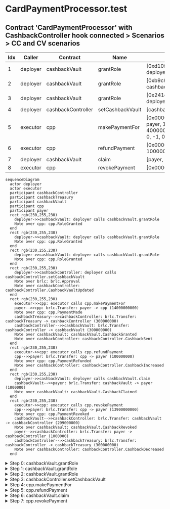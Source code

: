 # CardPaymentProcessor.test

## Contract 'CardPaymentProcessor' with CashbackController hook connected > Scenarios > CC and CV scenarios

| Idx | Caller | Contract | Name | Args |
| --- | ------ | -------- | ---- | ---- |
| 1 | deployer | cashbackVault | grantRole | [0xd10feaa7..70c5af57cf, deployer] |
| 2 | deployer | cashbackVault | grantRole | [0xb9c949ce..0c572ffcc2, cashbackController] |
| 3 | deployer | cashbackVault | grantRole | [0x241ecf16..7caa831b08, deployer] |
| 4 | deployer | cashbackController | setCashbackVault | [cashbackVault] |
| 5 | executor | cpp | makePaymentFor | [0x00000000..0000000001, payer, 10000000000, 4000000000, ZERO_ADDR, 0, -1, 0] |
| 6 | executor | cpp | refundPayment | [0x00000000..0000000001, 100000000] |
| 7 | deployer | cashbackVault | claim | [payer, 1000000] |
| 8 | executor | cpp | revokePayment | [0x00000000..0000000001] |

```mermaid
sequenceDiagram
  actor deployer
  actor executor
  participant cashbackController
  participant cashbackTreasury
  participant cashbackVault
  participant cpp
  participant payer
  rect rgb(230,255,230)
    deployer->>cashbackVault: deployer calls cashbackVault.grantRole
    Note over cpp: cpp.RoleGranted
  end
  rect rgb(230,255,230)
    deployer->>cashbackVault: deployer calls cashbackVault.grantRole
    Note over cpp: cpp.RoleGranted
  end
  rect rgb(230,255,230)
    deployer->>cashbackVault: deployer calls cashbackVault.grantRole
    Note over cpp: cpp.RoleGranted
  end
  rect rgb(230,255,230)
    deployer->>cashbackController: deployer calls cashbackController.setCashbackVault
    Note over brlc: brlc.Approval
    Note over cashbackController: cashbackController.CashbackVaultUpdated
  end
  rect rgb(230,255,230)
    executor->>cpp: executor calls cpp.makePaymentFor
    payer-->>cpp: brlc.Transfer: payer -> cpp (14000000000)
    Note over cpp: cpp.PaymentMade
    cashbackTreasury-->>cashbackController: brlc.Transfer: cashbackTreasury -> cashbackController (300000000)
    cashbackController-->>cashbackVault: brlc.Transfer: cashbackController -> cashbackVault (300000000)
    Note over cashbackVault: cashbackVault.CashbackGranted
    Note over cashbackController: cashbackController.CashbackSent
  end
  rect rgb(230,255,230)
    executor->>cpp: executor calls cpp.refundPayment
    cpp-->>payer: brlc.Transfer: cpp -> payer (100000000)
    Note over cpp: cpp.PaymentRefunded
    Note over cashbackController: cashbackController.CashbackIncreased
  end
  rect rgb(230,255,230)
    deployer->>cashbackVault: deployer calls cashbackVault.claim
    cashbackVault-->>payer: brlc.Transfer: cashbackVault -> payer (1000000)
    Note over cashbackVault: cashbackVault.CashbackClaimed
  end
  rect rgb(230,255,230)
    executor->>cpp: executor calls cpp.revokePayment
    cpp-->>payer: brlc.Transfer: cpp -> payer (13900000000)
    Note over cpp: cpp.PaymentRevoked
    cashbackVault-->>cashbackController: brlc.Transfer: cashbackVault -> cashbackController (299000000)
    Note over cashbackVault: cashbackVault.CashbackRevoked
    payer-->>cashbackController: brlc.Transfer: payer -> cashbackController (1000000)
    cashbackController-->>cashbackTreasury: brlc.Transfer: cashbackController -> cashbackTreasury (300000000)
    Note over cashbackController: cashbackController.CashbackDecreased
  end
```

<details>
<summary>Step 0: cashbackVault.grantRole</summary>

- **type**: methodCall
- **caller**: deployer
- **args**: `{
  "role": "0xd10feaa7..70c5af57cf",
  "account": "deployer"
}`

**Events**

| # | Contract | Event | Args |
| - | -------- | ----- | ---- |
| 1 | cpp | RoleGranted | `[0xd10feaa7..70c5af57cf, deployer, deployer]` |

**Balances**

**Token:** brlc
| Holder | Balance |
| ------ | ------- |
| cpp | 0 |
| cashbackVault | 0 |
| cashbackController | 0 |
| brlc | 0 |
| payer | 1000000000000 |
| deployer | 0 |
| executor | 0 |
| sponsor | 2000000000000 |
| cashbackTreasury | 57896044618658097711785492504343953926634992332820282019728792003956564819967 |
| cashOutAccount | 0 |



</details>
<details>
<summary>Step 1: cashbackVault.grantRole</summary>

- **type**: methodCall
- **caller**: deployer
- **args**: `{
  "role": "0xb9c949ce..0c572ffcc2",
  "account": "cashbackController"
}`

**Events**

| # | Contract | Event | Args |
| - | -------- | ----- | ---- |
| 1 | cpp | RoleGranted | `[0xb9c949ce..0c572ffcc2, cashbackController, deployer]` |

**Balances**

**Token:** brlc
| Holder | Balance |
| ------ | ------- |
| cpp | 0 |
| cashbackVault | 0 |
| cashbackController | 0 |
| brlc | 0 |
| payer | 1000000000000 |
| deployer | 0 |
| executor | 0 |
| sponsor | 2000000000000 |
| cashbackTreasury | 57896044618658097711785492504343953926634992332820282019728792003956564819967 |
| cashOutAccount | 0 |



</details>
<details>
<summary>Step 2: cashbackVault.grantRole</summary>

- **type**: methodCall
- **caller**: deployer
- **args**: `{
  "role": "0x241ecf16..7caa831b08",
  "account": "deployer"
}`

**Events**

| # | Contract | Event | Args |
| - | -------- | ----- | ---- |
| 1 | cpp | RoleGranted | `[0x241ecf16..7caa831b08, deployer, deployer]` |

**Balances**

**Token:** brlc
| Holder | Balance |
| ------ | ------- |
| cpp | 0 |
| cashbackVault | 0 |
| cashbackController | 0 |
| brlc | 0 |
| payer | 1000000000000 |
| deployer | 0 |
| executor | 0 |
| sponsor | 2000000000000 |
| cashbackTreasury | 57896044618658097711785492504343953926634992332820282019728792003956564819967 |
| cashOutAccount | 0 |



</details>
<details>
<summary>Step 3: cashbackController.setCashbackVault</summary>

- **type**: methodCall
- **caller**: deployer
- **args**: `{
  "cashbackVault": "cashbackVault"
}`

**Events**

| # | Contract | Event | Args |
| - | -------- | ----- | ---- |
| 1 | brlc | Approval | `[cashbackController, cashbackVault, 1157920892..3129639935]` |
| 2 | cashbackController | CashbackVaultUpdated | `[cashbackVault, ZERO_ADDR]` |

**Balances**

**Token:** brlc
| Holder | Balance |
| ------ | ------- |
| cpp | 0 |
| cashbackVault | 0 |
| cashbackController | 0 |
| brlc | 0 |
| payer | 1000000000000 |
| deployer | 0 |
| executor | 0 |
| sponsor | 2000000000000 |
| cashbackTreasury | 57896044618658097711785492504343953926634992332820282019728792003956564819967 |
| cashOutAccount | 0 |



</details>
<details>
<summary>Step 4: cpp.makePaymentFor</summary>

- **type**: methodCall
- **caller**: executor
- **args**: `{
  "paymentId": "0x00000000..0000000001",
  "payer": "payer",
  "baseAmount": "10000000000",
  "extraAmount": "4000000000",
  "sponsor": "ZERO_ADDR",
  "subsidyLimit": "0",
  "cashbackRate_": "-1",
  "confirmationAmount": "0"
}`

**Events**

| # | Contract | Event | Args |
| - | -------- | ----- | ---- |
| 1 | brlc | Transfer | `[payer, cpp, 14000000000]` |
| 2 | cpp | PaymentMade | `[0x00000000..0000000001, payer, 0x01000000..0342770c00]` |
| 3 | brlc | Transfer | `[cashbackTreasury, cashbackController, 300000000]` |
| 4 | brlc | Transfer | `[cashbackController, cashbackVault, 300000000]` |
| 5 | cashbackVault | CashbackGranted | `[payer, cashbackController, 300000000, 300000000]` |
| 6 | cashbackController | CashbackSent | `[0x00000000..0000000001, payer, 2, 300000000]` |

**Balances**

**Token:** brlc
| Holder | Balance |
| ------ | ------- |
| cpp | 14000000000 |
| cashbackVault | 300000000 |
| cashbackController | 0 |
| brlc | 0 |
| payer | 986000000000 |
| deployer | 0 |
| executor | 0 |
| sponsor | 2000000000000 |
| cashbackTreasury | 57896044618658097711785492504343953926634992332820282019728792003956264819967 |
| cashOutAccount | 0 |



</details>
<details>
<summary>Step 5: cpp.refundPayment</summary>

- **type**: methodCall
- **caller**: executor
- **args**: `{
  "paymentId": "0x00000000..0000000001",
  "refundingAmount": "100000000"
}`

**Events**

| # | Contract | Event | Args |
| - | -------- | ----- | ---- |
| 1 | brlc | Transfer | `[cpp, payer, 100000000]` |
| 2 | cpp | PaymentRefunded | `[0x00000000..0000000001, payer, 0x01000000..0005f5e100]` |
| 3 | cashbackController | CashbackIncreased | `[0x00000000..0000000001, payer, 3, 0, 300000000]` |

**Balances**

**Token:** brlc
| Holder | Balance |
| ------ | ------- |
| cpp | 13900000000 |
| cashbackVault | 300000000 |
| cashbackController | 0 |
| brlc | 0 |
| payer | 986100000000 |
| deployer | 0 |
| executor | 0 |
| sponsor | 2000000000000 |
| cashbackTreasury | 57896044618658097711785492504343953926634992332820282019728792003956264819967 |
| cashOutAccount | 0 |



</details>
<details>
<summary>Step 6: cashbackVault.claim</summary>

- **type**: methodCall
- **caller**: deployer
- **args**: `{
  "account": "payer",
  "amount": "1000000"
}`

**Events**

| # | Contract | Event | Args |
| - | -------- | ----- | ---- |
| 1 | brlc | Transfer | `[cashbackVault, payer, 1000000]` |
| 2 | cashbackVault | CashbackClaimed | `[payer, deployer, 1000000, 299000000]` |

**Balances**

**Token:** brlc
| Holder | Balance |
| ------ | ------- |
| cpp | 13900000000 |
| cashbackVault | 299000000 |
| cashbackController | 0 |
| brlc | 0 |
| payer | 986101000000 |
| deployer | 0 |
| executor | 0 |
| sponsor | 2000000000000 |
| cashbackTreasury | 57896044618658097711785492504343953926634992332820282019728792003956264819967 |
| cashOutAccount | 0 |



</details>
<details>
<summary>Step 7: cpp.revokePayment</summary>

- **type**: methodCall
- **caller**: executor
- **args**: `{
  "paymentId": "0x00000000..0000000001"
}`

**Events**

| # | Contract | Event | Args |
| - | -------- | ----- | ---- |
| 1 | brlc | Transfer | `[cpp, payer, 13900000000]` |
| 2 | cpp | PaymentRevoked | `[0x00000000..0000000001, payer, 0x01000000..033c812b00]` |
| 3 | brlc | Transfer | `[cashbackVault, cashbackController, 299000000]` |
| 4 | cashbackVault | CashbackRevoked | `[payer, cashbackController, 299000000, 0]` |
| 5 | brlc | Transfer | `[payer, cashbackController, 1000000]` |
| 6 | brlc | Transfer | `[cashbackController, cashbackTreasury, 300000000]` |
| 7 | cashbackController | CashbackDecreased | `[0x00000000..0000000001, payer, 1, 300000000, 0]` |

**Balances**

**Token:** brlc
| Holder | Balance |
| ------ | ------- |
| cpp | 0 |
| cashbackVault | 0 |
| cashbackController | 0 |
| brlc | 0 |
| payer | 1000000000000 |
| deployer | 0 |
| executor | 0 |
| sponsor | 2000000000000 |
| cashbackTreasury | 57896044618658097711785492504343953926634992332820282019728792003956564819967 |
| cashOutAccount | 0 |



</details>

